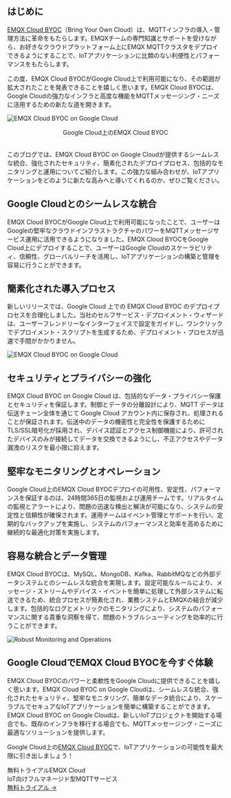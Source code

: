 ## はじめに

[EMQX Cloud BYOC](https://www.emqx.com/en/cloud/byoc)（Bring Your Own Cloud）は、MQTTインフラの導入・管理方法に革命をもたらします。EMQXチームの専門知識とサポートを受けながら、お好きなクラウドプラットフォーム上にEMQX MQTTクラスタをデプロイできるようにすることで、IoTアプリケーションに比類のない利便性とパフォーマンスをもたらします。

この度、EMQX Cloud BYOCがGoogle Cloud上で利用可能になり、その範囲が拡大されたことを発表できることを嬉しく思います。EMQX Cloud BYOCは、Google Cloudの強力なインフラと高度な機能をMQTTメッセージング・ニーズに活用するための新たな道を開きます。

![EMQX Cloud BYOC on Google Cloud](https://assets.emqx.com/images/465b3d79997398d5c601c2983a975ef7.png?imageMogr2/thumbnail/1520x)

<center>Google Cloud上のEMQX Cloud BYOC</center>

 <br>

このブログでは、EMQX Cloud BYOC on Google Cloudが提供するシームレスな統合、強化されたセキュリティ、簡素化されたデプロイプロセス、包括的なモニタリングと運用についてご紹介します。この強力な組み合わせが、IoTアプリケーションをどのように新たな高みへと導いてくれるのか、ぜひご覧ください。

## Google Cloudとのシームレスな統合

EMQX Cloud BYOCがGoogle Cloud上で利用可能になったことで、ユーザーはGoogleの堅牢なクラウドインフラストラクチャのパワーをMQTTメッセージサービス運用に活用できるようになりました。EMQX Cloud BYOCをGoogle Cloud上にデプロイすることで、ユーザーはGoogle Cloudのスケーラビリティ、信頼性、グローバルリーチを活用し、IoTアプリケーションの構築と管理を容易に行うことができます。

## 簡素化された導入プロセス

新しいリリースでは、Google Cloud 上での EMQX Cloud BYOC のデプロイプロセスを合理化しました。当社のセルフサービス・デプロイメント・ウィザードは、ユーザーフレンドリーなインターフェイスで設定をガイドし、ワンクリックでデプロイメント・スクリプトを生成するため、デプロイメント・プロセスが迅速で手間がかかりません。

![EMQX Cloud BYOC on Google Cloud](https://assets.emqx.com/images/0e94b0dd78f7c3f95d5c42079a1499b8.png?imageMogr2/thumbnail/1520x)

## セキュリティとプライバシーの強化

EMQX Cloud BYOC on Google Cloud は、包括的なデータ・プライバシー保護とセキュリティを保証します。制御とデータの分離設計により、MQTT データは伝送チェーン全体を通じて Google Cloud アカウント内に保存され、処理されることが保証されます。伝送中のデータの機密性と完全性を保護するためにTLS/SSL暗号化が採用され、デバイス認証とアクセス制御機能により、許可されたデバイスのみが接続してデータを交換できるようにし、不正アクセスやデータ漏洩のリスクを最小限に抑えます。

## 堅牢なモニタリングとオペレーション

Google Cloud上のEMQX Cloud BYOCデプロイの可用性、安定性、パフォーマンスを保証するのは、24時間365日の監視および運用チームです。リアルタイムの監視とアラートにより、問題の迅速な検出と解決が可能になり、システムの安定性と信頼性が確保されます。運用チームはイベント管理とサポートを行い、定期的なバックアップを実施し、システムのパフォーマンスと効率を高めるために継続的な最適化対策を実施します。 

## 容易な統合とデータ管理

EMQX Cloud BYOCは、MySQL、MongoDB、Kafka、RabbitMQなどの外部データシステムとのシームレスな統合を実現します。設定可能なルールにより、メッセージ・ストリームやデバイス・イベントを簡単に処理して外部システムに転送できるため、統合プロセスが簡素化され、業務システムとEMQXの結合が減少します。包括的なログとメトリックのモニタリングにより、システムのパフォーマンスに関する貴重な洞察を得て、問題のトラブルシューティングを効率的に行うことができます。

![Robust Monitoring and Operations](https://assets.emqx.com/images/3d89ee52a6523d5e92378c4c9846aa11.png?imageMogr2/thumbnail/1520x)

## Google CloudでEMQX Cloud BYOCを今すぐ体験

EMQX Cloud BYOCのパワーと柔軟性をGoogle Cloudに提供できることを嬉しく思います。EMQX Cloud BYOC on Google Cloudは、シームレスな統合、強化されたセキュリティ、堅牢なモニタリング、簡単なデータ統合により、スケーラブルでセキュアなIoTアプリケーションを簡単に構築することができます。EMQX Cloud BYOC on Google Cloudは、新しいIoTプロジェクトを開始する場合でも、既存のインフラを移行する場合でも、MQTTメッセージング・ニーズに最適なソリューションを提供します。

Google Cloud上の[EMQX Cloud BYOC](https://www.emqx.com/en/cloud/byoc)で、IoTアプリケーションの可能性を最大限に引き出しましょう！



<section class="promotion">
    <div>
        無料トライアルEMQX Cloud
        <div class="is-size-14 is-text-normal has-text-weight-normal">IoT向けフルマネージド型MQTTサービス</div>
    </div>
    <a href="https://accounts.emqx.com/signup?continue=https://cloud-intl.emqx.com/console/deployments/0?oper=new" class="button is-gradient px-5">無料トライアル →</a>
</section>
